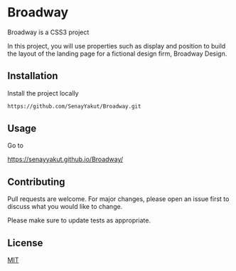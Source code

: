 # Broadway

Broadway is a CSS3 project

In this project, you will use properties such as display and position to build the layout of the landing page for a fictional design firm, Broadway Design.

## Installation

Install the project locally
```bash
https://github.com/SenayYakut/Broadway.git
```

## Usage
Go to 

https://senayyakut.github.io/Broadway/


## Contributing
Pull requests are welcome. For major changes, please open an issue first to discuss what you would like to change.

Please make sure to update tests as appropriate.

## License
[MIT](https://choosealicense.com/licenses/mit/)
